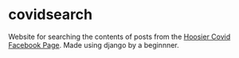 # covidsearch

Website for searching the contents of posts from the [Hoosier Covid Facebook Page](https://www.facebook.com/hoosiercovid/). 
Made using django by a beginnner.
